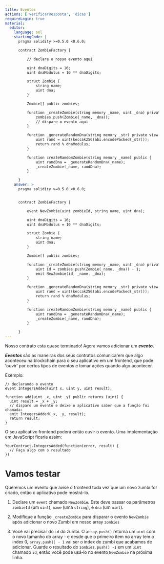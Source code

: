 ```yaml
---
title: Eventos
actions: ['verificarResposta', 'dicas']
requireLogin: true
material:
  editor:
    language: sol
    startingCode: |
      pragma solidity >=0.5.0 <0.6.0;

      contract ZombieFactory {

          // declare o nosso evento aqui

          uint dnaDigits = 16;
          uint dnaModulus = 10 ** dnaDigits;

          struct Zombie {
              string name;
              uint dna;
          }

          Zombie[] public zombies;

          function _createZombie(string memory _name, uint _dna) private {
              zombies.push(Zombie(_name, _dna));
              // dispare o evento aqui
          }

          function _generateRandomDna(string memory _str) private view returns (uint) {
              uint rand = uint(keccak256(abi.encodePacked(_str)));
              return rand % dnaModulus;
          }

          function createRandomZombie(string memory _name) public {
              uint randDna = _generateRandomDna(_name);
              _createZombie(_name, randDna);
          }

      }
    answer: >
      pragma solidity >=0.5.0 <0.6.0;


      contract ZombieFactory {

          event NewZombie(uint zombieId, string name, uint dna);

          uint dnaDigits = 16;
          uint dnaModulus = 10 ** dnaDigits;

          struct Zombie {
              string name;
              uint dna;
          }

          Zombie[] public zombies;

          function _createZombie(string memory _name, uint _dna) private {
              uint id = zombies.push(Zombie(_name, _dna)) - 1;
              emit NewZombie(id, _name, _dna);
          }

          function _generateRandomDna(string memory _str) private view returns (uint) {
              uint rand = uint(keccak256(abi.encodePacked(_str)));
              return rand % dnaModulus;
          }

          function createRandomZombie(string memory _name) public {
              uint randDna = _generateRandomDna(_name);
              _createZombie(_name, randDna);
          }

      }
---
```


Nosso contrato esta quase terminado! Agora vamos adicionar um **_evento_**.

**_Eventos_** são as maneiras dos seus contratos comunicarem que algo aconteceu na blockchain para o seu aplicativo em um frontend, que pode 'ouvir' por certos tipos de eventos e tomar ações quando algo acontecer.

Exemplo:

```
// declarando o evento
event IntegersAdded(uint x, uint y, uint result);

function add(uint _x, uint _y) public returns (uint) {
  uint result = _x + _y;
  // dispare um evento e deixe o aplicativo saber que a função foi chamada:
  emit IntegersAdded(_x, _y, result);
  return result;
}
```

O seu aplicativo frontend poderá então ouvir o evento. Uma implementação em JavaScript ficaria assim:

```
YourContract.IntegersAdded(function(error, result) {
  // Faça algo com o resultado
})
```

# Vamos testar

Queremos um evento que avise o frontend toda vez que um novo zumbi for criado, então o aplicativo pode mostrá-lo.

1. Declare um `event` chamado `NewZombie`. Este deve passar os parâmetros `zombieId` (um `uint`), `name` (uma `string`), e `dna` (um `uint`).

2. Modifique a função `_createZombie` para disparar o evento `NewZombie` após adicionar o novo Zumbi em nosso array `zombies`

3. Você vai precisar do `id` do zumbi. O `array.push()` retorna um `uint` com o novo tamanho do array - e desde que o primeiro item no array tem o index 0, `array.push() - 1` vai ser o index do zumbi que acabamos de adicionar. Guarde o resultado do `zombies.push() -1` em um `uint` chamado `id`, então você pode usá-lo no evento `NewZombie` na próxima linha.
